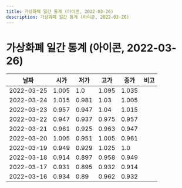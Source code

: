 ```yaml
---
title: 가상화폐 일간 통계 (아이콘, 2022-03-26)
description: 가상화폐 일간 통계 (아이콘, 2022-03-26)
---
```


가상화폐 일간 통계 (아이콘, 2022-03-26)
===

|날짜|시가|저가|고가|종가|비고|
|--|--|--|--|--|--|
|2022-03-25|1.005|1.0|1.095|1.035|    |
|2022-03-24|1.015|0.981|1.03|1.005|    |
|2022-03-23|0.957|0.947|1.04|1.015|    |
|2022-03-22|0.947|0.937|0.975|0.957|    |
|2022-03-21|0.961|0.925|0.963|0.947|    |
|2022-03-20|1.005|0.951|1.005|0.961|    |
|2022-03-19|0.949|0.929|1.025|1.0|    |
|2022-03-18|0.914|0.897|0.958|0.949|    |
|2022-03-17|0.931|0.895|0.932|0.914|    |
|2022-03-16|0.934|0.89|0.962|0.932|    |

